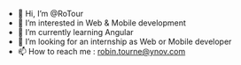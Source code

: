- 👋 Hi, I’m @RoTour
- 👀 I’m interested in Web & Mobile development
- 🌱 I’m currently learning Angular
- 💞️ I’m looking for an internship as Web or Mobile developer
- 📫 How to reach me : robin.tourne@ynov.com
